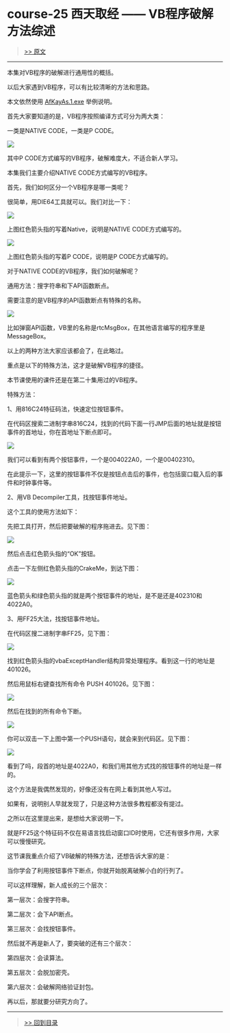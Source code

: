 # course-25 西天取经 —— VB程序破解方法综述

> [>> 原文](https://www.52pojie.cn/thread-1370183-1-1.html)

------

本集对VB程序的破解进行通用性的概括。

以后大家遇到VB程序，可以有比较清晰的方法和思路。

本文依然使用 [AfKayAs.1.exe](PEs/AfKayAs.1.exe) 举例说明。

首先大家要知道的是，VB程序按照编译方式可分为两大类：

一类是NATIVE CODE，一类是P CODE。

![](imgs/course-25-01.png)

其中P CODE方式编写的VB程序，破解难度大，不适合新人学习。

本集我们主要介绍NATIVE CODE方式编写的VB程序。

首先，我们如何区分一个VB程序是哪一类呢？

很简单，用DIE64工具就可以。我们对比一下：

![](imgs/course-25-02.png)

上图红色箭头指的写着Native，说明是NATIVE CODE方式编写的。

![](imgs/course-25-03.png)

上图红色箭头指的写着P CODE，说明是P CODE方式编写的。

对于NATIVE CODE的VB程序，我们如何破解呢？

通用方法：搜字符串和下API函数断点。


需要注意的是VB程序的API函数断点有特殊的名称。

![](imgs/course-25-04.png)

比如弹窗API函数，VB里的名称是rtcMsgBox，在其他语言编写的程序里是MessageBox。

以上的两种方法大家应该都会了，在此略过。

重点是以下的特殊方法，这才是破解VB程序的捷径。

本节课使用的课件还是在第二十集用过的VB程序。

特殊方法：


1、用816C24特征码法，快速定位按钮事件。

在代码区搜索二进制字串816C24，找到的代码下面一行JMP后面的地址就是按钮事件的首地址，你在首地址下断点即可。

![](imgs/course-25-05.png)

我们可以看到有两个按钮事件，一个是004022A0，一个是00402310。

在此提示一下，这里的按钮事件不仅是按钮点击后的事件，也包括窗口载入后的事件和时钟事件等。

2、用VB Decompiler工具，找按钮事件地址。

这个工具的使用方法如下：

先把工具打开，然后把要破解的程序拖进去。见下图：

![](imgs/course-25-06.png)

然后点击红色箭头指的“OK”按钮。

点击一下左侧红色箭头指的CrakeMe，到达下图：

![](imgs/course-25-07.png)

蓝色箭头和绿色箭头指的就是两个按钮事件的地址，是不是还是402310和4022A0。

3、用FF25大法，找按钮事件地址。

在代码区搜二进制字串FF25，见下图：

![](imgs/course-25-08.png)

找到红色箭头指的vbaExceptHandler结构异常处理程序。看到这一行的地址是401026。

然后用鼠标右键查找所有命令 PUSH 401026。见下图：

![](imgs/course-25-09.png)

然后在找到的所有命令下断。

![](imgs/course-25-10.png)

你可以双击一下上图中第一个PUSH语句，就会来到代码区。见下图：

![](imgs/course-25-11.png)

看到了吗，段首的地址是4022A0，和我们用其他方式找的按钮事件的地址是一样的。

这个方法是我偶然发现的，好像还没有在网上看到其他人写过。

如果有，说明别人早就发现了，只是这种方法很多教程都没有提过。

之所以在这里提出来，是想给大家说明一下。

就是FF25这个特征码不仅在易语言找启动窗口ID时使用，它还有很多作用，大家可以慢慢研究。

这节课我重点介绍了VB破解的特殊方法，还想告诉大家的是：

当你学会了利用按钮事件下断点，你就开始脱离破解小白的行列了。

可以这样理解，新人成长的三个层次：

第一层次：会搜字符串。

第二层次：会下API断点。

第三层次：会找按钮事件。

然后就不再是新人了，要突破的还有三个层次：

第四层次：会读算法。

第五层次：会脱加密壳。

第六层次：会破解网络验证封包。

再以后，那就要分研究方向了。


------

> [>> 回到目录](README.md)
